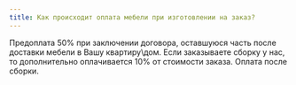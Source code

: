 ```yaml
---
title: Как происходит оплата мебели при изготовлении на заказ?
---
```


Предоплата 50% при заключении договора, оставшуюся часть после доставки мебели в Вашу квартиру\дом. Если заказываете сборку у нас, то дополнительно оплачивается 10% от стоимости заказа. Оплата после сборки.

